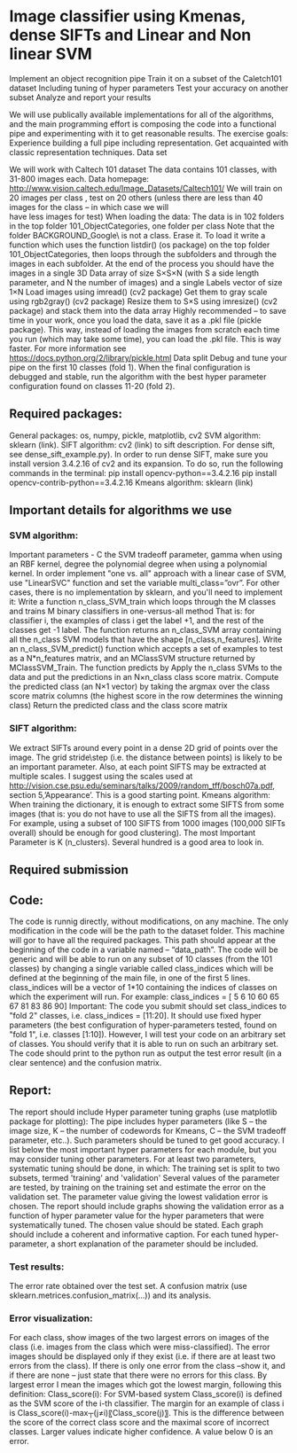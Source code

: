 # Image classifier using Kmenas, dense SIFTs and Linear and Non linear SVM

Implement an object recognition pipe
Train it on a subset of the Caletch101 dataset
Including tuning of hyper parameters
Test your accuracy on another subset
Analyze and report your results

We will use publically available implementations for all of the algorithms, and the main programming effort is composing the code into a functional pipe and experimenting with it to get reasonable results.
The exercise goals: 
	Experience building a full pipe including representation. 
	Get acquainted with classic representation techniques. 
Data set

We will work with Caltech 101 dataset
	The data contains 101 classes, with 31-800 images each.
	Data homepage: http://www.vision.caltech.edu/Image_Datasets/Caltech101/
	We will train on 20 images per class , test on 20 others (unless there are less than 40 images for the class – in which case we will  
have less images for test) 
	When loading the data:
	The data is in 102 folders in the top folder 101_ObjectCategories\, one folder per class
	Note that the folder  BACKGROUND_Google\ is not a class. Erase it.
	To load it write a function which uses the function listdir() (os package) on the top folder 101_ObjectCategories\, then loops through the subfolders and through the images in each subfolder. At the end of the process you should have the images in a single 3D Data array of size S×S×N (with S a side length parameter, and N the number of images) and a single Labels vector of size 1×N
	Load images using imread() (cv2 package)
	Get them to gray scale using rgb2gray() (cv2 package)
	Resize them to S×S using  imresize()  (cv2 package) and stack them into the data array
	Highly recommended – to save time in your work, once you load the data, save it as a .pkl file (pickle package). This way, instead of loading the images from scratch each time you run (which may take some time), you can load the .pkl file. This is way faster. For more information see https://docs.python.org/2/library/pickle.html
	Data split 
	Debug and tune your pipe on the first 10 classes (fold 1).
	When the final configuration is debugged and stable, run the algorithm with the best hyper parameter configuration found on classes 11-20 (fold 2). 

## Required packages:

General packages: os, numpy, pickle, matplotlib, cv2
SVM algorithm: sklearn (link). 
SIFT algorithm: cv2 (link) to sift description. For dense sift, see dense_sift_example.py). In order to run dense SIFT, make sure you install version 3.4.2.16 of cv2 and its expansion. To do so, run the following commands in the terminal:
pip install opencv-python==3.4.2.16
pip install opencv-contrib-python==3.4.2.16
Kmeans algorithm: sklearn (link)

## Important details for algorithms we use

### SVM algorithm: 
Important parameters - C the SVM tradeoff parameter, gamma when using an RBF kernel, degree the polynomial degree when using a polynomial kernel. 
In order implement "one vs. all" approach with a linear case of SVM, use "LinearSVC" function and set the variable multi_class=”ovr”. For other cases, there is no implementation by sklearn, and you'll need to implement it:
	Write a function n_class_SVM_train which loops through the M classes and trains M binary classifiers in one-versus-all method
	That is: for classifier i, the examples of class i get the label +1, and the rest of the classes get -1 label.
	The function returns an n_class_SVM array containing all the n_class SVM models that have the shape [n_class,n_features].
	Write an n_class_SVM_predict() function which accepts a set of examples to test as a N*n_features matrix, and an MClassSVM structure returned by MClassSVM_Train. The function predicts by
	Apply the n_class SVMs to the data and put the predictions in an N×n_class class score matrix. 
	Compute the predicted class (an N×1 vector) by taking the argmax over the class score matrix columns (the highest score in the row determines the winning class) 
	Return the predicted class and the class score matrix

### SIFT algorithm: 
We extract SIFTs around every point in a dense 2D grid of points over the image. The grid stride\step (i.e. the distance between points) is likely to be an important parameter. Also, at each point SIFTS may be extracted at multiple scales. I suggest using the scales used at http://vision.cse.psu.edu/seminars/talks/2009/random_tff/bosch07a.pdf, section 5,’Appearance’. This is a good starting point.
Kmeans algorithm: 
When training the dictionary, it is enough to extract some SIFTS from some images (that is: you do not have to use all the SIFTS from all the images).  For example, using a subset of 100 SIFTS from 1000 images (100,000 SIFTs overall) should be enough for good clustering). The most Important Parameter is K (n_clusters). Several hundred is a good area to look in.

## Required submission

## Code:
The code is runnig directly, without modifications, on any machine. 
The only modification in the code will be the path to the dataset folder.
This machine will gor to have all the required packages. This path should appear at the beginning of the code in a variable named – “data_path”.
The code will be generic and will be able to run on any subset of 10 classes (from the 101 classes) by changing a single variable called class_indices which will be defined at the beginning of the main file, in one of the first 5 lines. class_indices will be a vector of 1*10 containing the indices of classes on which the experiment will run. For example:
class_indices = [ 5 6 10 60 65 67 81 83 86 90]
Important: The code you submit should set class_indices to "fold 2" classes, i.e.  class_indices = [11:20]. It should use fixed hyper parameters (the best configuration of hyper-parameters tested, found on "fold 1", i.e. classes [1:10]). However, I will test your code on an arbitrary set of classes. You should verify that it is able to run on such an arbitrary set.
	The code should print to the python run as output the test error result (in a clear sentence) and the confusion matrix.
## Report:
The report should include
	Hyper parameter tuning graphs (use matplotlib package for plotting):  The pipe includes hyper parameters (like S – the image size,  K – the number of codewords for Kmeans, C – the SVM tradeoff parameter, etc..).  Such parameters should be tuned to get good accuracy.  I list below the most important hyper parameters for each module, but you may consider tuning other parameters. 
	For at least two parameters, systematic tuning should be done, in which:
	The training set is split to two subsets, termed 'training' and 'validation'
	Several values of the parameter are tested, by training on the training set and estimate the error on the validation set.
	The parameter value giving the lowest validation error is chosen.
	The report should include graphs showing the validation error as a function of hyper parameter value for the hyper parameters that were systematically tuned. The chosen value should be stated.
	Each graph should include a coherent and informative caption.
	For each tuned hyper-parameter, a short explanation of the parameter should be included.

### Test results:
The error rate obtained over the test set.
A confusion matrix (use sklearn.metrices.confusion_matrix(…)) and its analysis.

### Error visualization: 
For each class, show images of the two largest errors on images of the class (i.e. images from the class which were miss-classified). The error images should be displayed only if they exist (i.e. if there are at least two errors from the class). If there is only one error from the class –show it, and if there are none – just state that there were no errors for this class.  By largest error I mean the images which got the lowest margin, following this definition:
Class_score(i): For SVM-based system Class_score(i) is defined as the SVM score of the i-th classifier. 
The margin for an example of class i is Class_score(i)-max┬(j≠i)⁡〖Class_score(j)〗. This is the difference between the score of the correct class score and the maximal score of incorrect classes. Larger values indicate higher confidence. A value below 0 is an error.

